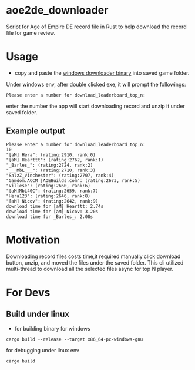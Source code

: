 # aoe2de_downloader

Script for Age of Empire DE record file in Rust to help download the record file for game review.

# Usage

- copy and paste the [windows downloader binary](https://github.com/boalinlai/aoe2de_downloader/blob/main/target/x86_64-pc-windows-gnu/release/aoe2de_downloader.exe) into saved game folder.

Under windows env, after double clicked exe, it will prompt the followings:

```
Please enter a number for download_leaderboard_top_n:
```

enter the number the app will start downloading record and unzip it under saved folder.

## Example output

```
Please enter a number for download_leaderboard_top_n:
10
"[aM] Hera": (rating:2910, rank:0)
"[aM] Hearttt": (rating:2762, rank:1)
"_Barles_": (rating:2724, rank:2)
"___MbL___": (rating:2710, rank:3)
"SalzZ_Vinchester": (rating:2707, rank:4)
"Gamdom.ACCM |AOEBuilds.com": (rating:2673, rank:5)
"Villese": (rating:2660, rank:6)
"[aM]MbL40C": (rating:2659, rank:7)
"Hera123": (rating:2646, rank:8)
"[aM] Nicov": (rating:2642, rank:9)
download time for [aM] Hearttt: 2.74s
download time for [aM] Nicov: 3.20s
download time for _Barles_: 2.08s
```

# Motivation

Downloading record files costs time,it required manually click download button, unzip, and moved the files under the saved folder. This cli utilized multi-thread to download all the selected files async for top N player.

# For Devs

## Build under linux

- for building binary for windows

```
cargo build --release --target x86_64-pc-windows-gnu
```

for debugging under linux env

```
cargo build
```
